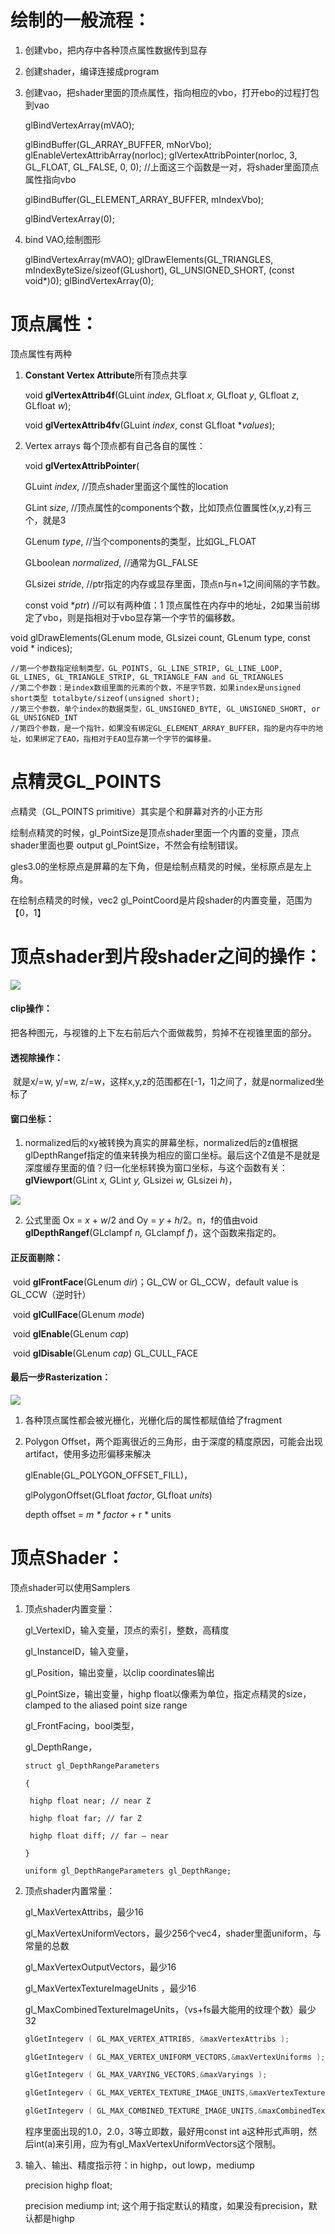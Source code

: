 # 绘制的一般流程：

1. 创建vbo，把内存中各种顶点属性数据传到显存

2. 创建shader，编译连接成program

3. 创建vao，把shader里面的顶点属性，指向相应的vbo，打开ebo的过程打包到vao

   glBindVertexArray(mVAO);

   glBindBuffer(GL_ARRAY_BUFFER, mNorVbo);
   glEnableVertexAttribArray(norloc);
   glVertexAttribPointer(norloc, 3, GL_FLOAT, GL_FALSE, 0, 0); //上面这三个函数是一对，将shader里面顶点属性指向vbo

   glBindBuffer(GL_ELEMENT_ARRAY_BUFFER, mIndexVbo);

   glBindVertexArray(0);

4. bind VAO,绘制图形

   glBindVertexArray(mVAO);
   glDrawElements(GL_TRIANGLES, mIndexByteSize/sizeof(GLushort), GL_UNSIGNED_SHORT, (const void*)0);
   glBindVertexArray(0);

# 顶点属性：

顶点属性有两种

1. **Constant Vertex Attribute**所有顶点共享

   void **glVertexAttrib4f**(GLuint *index*, GLfloat *x*, GLfloat *y*, GLfloat *z*, GLfloat *w*);

   void **glVertexAttrib4fv**(GLuint *index*, const GLfloat **values*);

2. Vertex arrays 每个顶点都有自己各自的属性：

   void **glVertexAttribPointer**(

   GLuint *index*, 					//顶点shader里面这个属性的location

   GLint *size*, 						//顶点属性的components个数，比如顶点位置属性(x,y,z)有三个，就是3

   GLenum *type*, 				//当个components的类型，比如GL_FLOAT

   GLboolean *normalized*, //通常为GL_FALSE

   GLsizei *stride*, 				//ptr指定的内存或显存里面，顶点n与n+1之间间隔的字节数。

   const void **ptr*)			//可以有两种值：1 顶点属性在内存中的地址，2如果当前绑定了vbo，则是指相对于vbo显存第一个字节的偏移数。





void glDrawElements(GLenum mode, GLsizei count, GLenum type, const void * indices);

	//第一个参数指定绘制类型，GL_POINTS, GL_LINE_STRIP, GL_LINE_LOOP, GL_LINES, GL_TRIANGLE_STRIP, GL_TRIANGLE_FAN and GL_TRIANGLES
	//第二个参数：是index数组里面的元素的个数，不是字节数，如果index是unsigned short类型 totalbyte/sizeof(unsigned short);
	//第三个参数，单个index的数据类型，GL_UNSIGNED_BYTE, GL_UNSIGNED_SHORT, or GL_UNSIGNED_INT
	//第四个参数，是一个指针，如果没有绑定GL_ELEMENT_ARRAY_BUFFER，指的是内存中的地址，如果绑定了EAO，指相对于EAO显存第一个字节的偏移量。

# 点精灵GL_POINTS

点精灵（GL_POINTS primitive）其实是个和屏幕对齐的小正方形

绘制点精灵的时候，gl_PointSize是顶点shader里面一个内置的变量，顶点shader里面也要 output gl_PointSize，不然会有绘制错误。

gles3.0的坐标原点是屏幕的左下角，但是绘制点精灵的时候，坐标原点是左上角。



在绘制点精灵的时候，vec2 gl_PointCoord是片段shader的内置变量，范围为【0，1】

# 顶点shader到片段shader之间的操作：

<img src="\doc\顶点shader到片段shader渲染流程.png"/>

#### clip操作：

​	把各种图元，与视锥的上下左右前后六个面做裁剪，剪掉不在视锥里面的部分。

#### 透视除操作：

​	就是x/=w, y/=w, z/=w，这样x,y,z的范围都在[-1，1]之间了，就是normalized坐标了

#### 窗口坐标：

1. normalized后的xy被转换为真实的屏幕坐标，normalized后的z值根据glDepthRangef指定的值来转换为相应的窗口坐标。最后这个Z值是不是就是深度缓存里面的值？归一化坐标转换为窗口坐标，与这个函数有关：**glViewport**(GLint *x,* GLint *y,* GLsizei *w,* GLsizei *h*)，

![](\doc\窗口坐标变换.png)

2. 公式里面 Ox = *x* + *w*/2 and Oy = *y* + *h*/2。n，f的值由void **glDepthRangef**(GLclampf *n,* GLclampf *f*)，这个函数来指定的。

#### 正反面剔除：

​	void **glFrontFace**(GLenum *dir*)；GL_CW or GL_CCW，default value is GL_CCW（逆时针）

​	void **glCullFace**(GLenum *mode*)

​	void **glEnable**(GLenum *cap*)

​	void **glDisable**(GLenum *cap*)   GL_CULL_FACE

#### 最后一步Rasterization：

![](\doc\rasterization.png)

1. 各种顶点属性都会被光栅化，光栅化后的属性都赋值给了fragment

2. Polygon Offset，两个距离很近的三角形，由于深度的精度原因，可能会出现artifact，使用多边形偏移来解决

   glEnable(GL_POLYGON_OFFSET_FILL)，

   glPolygonOffset(GLfloat *factor*, GLfloat *units*)

   depth offset = *m \* factor* + r * units

# 顶点Shader：

顶点shader可以使用Samplers

1. 顶点shader内置变量：

   gl_VertexID，输入变量，顶点的索引，整数，高精度

   gl_InstanceID，输入变量，

   gl_Position，输出变量，以clip coordinates输出

   gl_PointSize，输出变量，highp float以像素为单位，指定点精灵的size，clamped to the aliased point size range

   gl_FrontFacing，bool类型，

   gl_DepthRange，

   ```
   struct gl_DepthRangeParameters
   
   {
   
    highp float near; // near Z
   
    highp float far; // far Z
   
    highp float diff; // far – near
   
   }
   
   uniform gl_DepthRangeParameters gl_DepthRange;
   ```

2. 顶点shader内置常量：

   gl_MaxVertexAttribs，最少16

   gl_MaxVertexUniformVectors，最少256个vec4，shader里面uniform，与常量的总数

   gl_MaxVertexOutputVectors，最少16

   gl_MaxVertexTextureImageUnits ，最少16

   gl_MaxCombinedTextureImageUnits，（vs+fs最大能用的纹理个数）最少32

   ```c++
   glGetIntegerv ( GL_MAX_VERTEX_ATTRIBS, &maxVertexAttribs );
   
   glGetIntegerv ( GL_MAX_VERTEX_UNIFORM_VECTORS,&maxVertexUniforms );
   
   glGetIntegerv ( GL_MAX_VARYING_VECTORS,&maxVaryings );
   
   glGetIntegerv ( GL_MAX_VERTEX_TEXTURE_IMAGE_UNITS,&maxVertexTextureUnits );
   
   glGetIntegerv ( GL_MAX_COMBINED_TEXTURE_IMAGE_UNITS,&maxCombinedTextureUnits );
   ```

   程序里面出现的1.0，2.0，3等立即数，最好用const int a这种形式声明，然后int(a)来引用，应为有gl_MaxVertexUniformVectors这个限制。

3. 输入、输出、精度指示符：in highp，out lowp，mediump

   precision highp float;

   precision mediump int; 这个用于指定默认的精度，如果没有precision，默认都是highp
